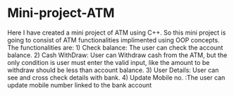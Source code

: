 # Mini-project-ATM
Here I have created a mini project of ATM using C++. So this mini project is going to consist of ATM functionalities implimented using OOP concepts. The functionalities are: 1) Check balance: The user can check the account balance. 2) Cash WithDraw: User can Withdraw cash from the ATM, but the only condition is user must enter the valid input, like the amount to be withdraw should be less than account balance. 3) User Details: User can see and cross check details with bank. 4) Update Mobile no. :The user can update mobile number linked to the bank account
